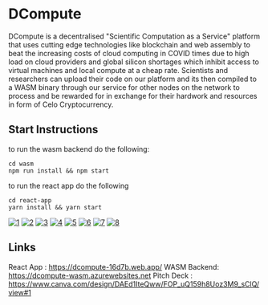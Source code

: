 # DCompute

DCompute is a decentralised "Scientific Computation as a Service" platform that uses cutting edge technologies like blockchain and web assembly to beat the increasing costs of cloud computing in COVID times due to high load on cloud providers and global silicon shortages which inhibit access to virtual machines and local compute at a cheap rate. Scientists and researchers can upload their code on our platform and its then compiled to a WASM binary through our service for other nodes on the network to process and be rewarded for in exchange for their hardwork and resources in form of Celo Cryptocurrency.

## Start Instructions

to run the wasm backend do the following:

```
cd wasm
npm run install && npm start
```

to run the react app do the following

```
cd react-app
yarn install && yarn start
```

<a href="https://ibb.co/HChXvNL"><img src="https://i.ibb.co/2SZ5280/1.png" alt="1" ></a>
<a href="https://ibb.co/jRVMsLd"><img src="https://i.ibb.co/16sqj93/2.png" alt="2" ></a>
<a href="https://ibb.co/C6rbK9s"><img src="https://i.ibb.co/3vJpmFY/3.png" alt="3" ></a>
<a href="https://ibb.co/521jPhB"><img src="https://i.ibb.co/d7fpR4G/4.png" alt="4" ></a>
<a href="https://ibb.co/nbnXFMM"><img src="https://i.ibb.co/Dt8BZff/5.png" alt="5" ></a>
<a href="https://ibb.co/HB7GH0m"><img src="https://i.ibb.co/JmnrsNX/6.png" alt="6" ></a>
<a href="https://ibb.co/r7C0Wt4"><img src="https://i.ibb.co/cgG3mvD/7.png" alt="7" ></a>
<a href="https://ibb.co/dtcb8Ck"><img src="https://i.ibb.co/5k9Ybps/8.png" alt="8" ></a>

## Links

React App : <a href="https://dcompute-16d7b.web.app/">https://dcompute-16d7b.web.app/</a>
WASM Backend: <a href="https://dcompute-wasm.azurewebsites.net">https://dcompute-wasm.azurewebsites.net</a>
Pitch Deck : <a href="https://www.canva.com/design/DAEd1IteQww/FOP_uQ159h8Uoz3M9_sClQ/view#1">https://www.canva.com/design/DAEd1IteQww/FOP_uQ159h8Uoz3M9_sClQ/view#1</a>
